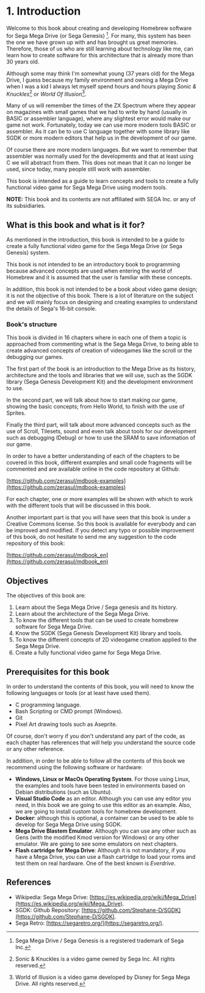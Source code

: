 # 1. Introduction

Welcome to this book about creating and developing Homebrew software for Sega Mega Drive (or Sega Genesis) [^1]. For many, this system has been the one we have grown up with and has brought us great memories. Therefore, those of us who are still learning about technology like me, can learn how to create software for this architecture that is already more than 30 years old.

Although some may think I'm somewhat young (37 years old) for the Mega Drive, I guess because my family environment and owning a Mega Drive when I was a kid I always let myself spend hours and hours playing _Sonic & Knuckles_[^2] or _World Of Illusion_[^3].

Many of us will remember the times of the ZX Spectrum where they appear on magazines with small games that we had to write by hand (usually in BASIC or assembler language), where any slightest error would make our game not work. Fortunately, today we can use more modern tools BASIC or assembler. As it can be to use C language together with some library like SGDK or more modern editors that help us in the development of  our game.

Of course there are more modern languages. But we want to remember that assembler was normally used for the developments and that at least using C we will abstract from them. This does not mean that it can no longer be used, since today, many people still work with assembler.

This book is intended as a guide to learn concepts and tools to create a fully functional video game for Sega Mega Drive using modern tools.

**NOTE:** This book and its contents are not affiliated with SEGA Inc. or any of its subsidiaries.

[^1]: Sega Mega Drive / Sega Genesis is a registered trademark of Sega Inc.

[^2]: Sonic & Knuckles is a video game owned by Sega Inc. All rights reserved.

[^3]: World of Illusion is a video game developed by Disney for Sega Mega Drive. All rights reserved.

## What is this book and what is it for?

As mentioned in the introduction, this book is intended to be a guide to create a fully functional video game for the Sega Mega Drive (or Sega Genesis) system.

This book is not intended to be an introductory book to programming because advanced concepts are used when entering the world of Homebrew and it is assumed that the user is familiar with these concepts.

In addition, this book is not intended to be a book about video game design; it is not the objective of this book. There is a lot of literature on the subject and we will mainly focus on designing and creating examples to understand the details of Sega's 16-bit console.

### Book's structure

This book is divided in 16 chapters where in each one of them a topic is approached from commenting what is the Sega Mega Drive, to being able to create advanced concepts of creation of videogames like the scroll or the debugging our games.

The first part of the book is an introduction to the Mega Drive as its history, architecture and the tools and libraries that we will use, such as the SGDK library (Sega Genesis Development Kit) and the development environment to use.

In the second part, we will talk about how to start making our game, showing the basic concepts; from Hello World, to finish with the use of Sprites.

Finally the third part, will talk about more advanced concepts such as the use of Scroll, Tilesets, sound and even talk about tools for our development such as debugging (Debug) or how to use the SRAM to save information of our game.

In order to have a better understanding of each of the chapters to be covered in this book, different examples and small code fragments will be commented and are available online in the code repository at Github:

[https://github.com/zerasul/mdbook-examples](https://github.com/zerasul/mdbook-examples)

For each chapter, one or more examples will be shown with which to work with the different tools that will be discussed in this book.

Another important part is that you will have seen that this book is under a Creative Commons license. So this book is available for everybody and can be improved and modified. If you detect any typo or possible improvement of this book, do not hesitate to send me any suggestion to the code repository of this book:

[https://github.com/zerasul/mdbook_en](https://github.com/zerasul/mdbook_en)

## Objectives

The objectives of this book are:

1. Learn about the Sega Mega Drive / Sega genesis and its history.
2. Learn about the architecture of the Sega Mega Drive.
3. To know the different tools that can be used to create homebrew software for Sega Mega Drive.
4. Know the SGDK (Sega Genesis Development Kit) library and tools.
5. To know the different concepts of 2D videogame creation applied to the Sega Mega Drive.
6. Create a fully functional video game for Sega Mega Drive.

## Prerequisites for this book

In order to understand the contents of this book, you will need to know the following languages or tools (or at least have used them).

* C programming language.
* Bash Scripting or CMD prompt (Windows).
* Git
* Pixel Art drawing tools such as Aseprite.

Of course, don't worry if you don't understand any part of the code, as each chapter has references that will help you understand the source code or any other reference.

In addition, in order to be able to follow all the contents of this book we recommend using the following software or hardware:

* **Windows, Linux or MacOs Operating System**. For those using Linux, the examples and tools have been tested in environments based on Debian distributions (such as Ubuntu).
* **Visual Studio Code** as an editor. Although you can use any editor you need, in this book we are going to use this editor as an example. Also, we are going to install custom tools for homebrew development.
* **Docker**: although this is optional, a container can be used to be able to develop for Sega Mega Drive using SGDK.
* **Mega Drive Blastem Emulator**. Although you can use any other such as Gens (with the modified Kmod version for Windows) or any other emulator. We are going to see some emulators on next chapters.
* **Flash cartridge for Mega Drive**: Although it is not mandatory, if you have a Mega Drive, you can use a flash cartridge to load your roms and test them on real hardware. One of the best known is _Everdrive_.

## References

* Wikipedia: Sega Mega Drive: [https://es.wikipedia.org/wiki/Mega_Drive](https://es.wikipedia.org/wiki/Mega_Drive).
* SGDK: Github Repository: [https://github.com/Stephane-D/SGDK](https://github.com/Stephane-D/SGDK).
* Sega Retro: [https://segaretro.org/](https://segaretro.org/).
